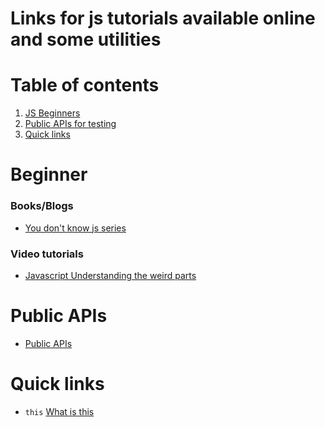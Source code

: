 # Links for  js tutorials available online and some utilities


Table of contents
=================

1. [JS Beginners](#Beginner)
2. [Public APIs for testing](#Public-APIs) 
3. [Quick links](#quick-lins)


Beginner
=================
### Books/Blogs
- [You don't know js series](https://github.com/getify/You-Dont-Know-JS)
### Video tutorials
- [Javascript Understanding the weird parts](https://www.youtube.com/watch?v=Bv_5Zv5c-Ts)


Public APIs 
=================
- [Public APIs](https://github.com/toddmotto/public-apis/)


Quick links
=================
- `this` [What is this](https://github.com/getify/You-Dont-Know-JS/blob/master/this%20%26%20object%20prototypes/ch2.md)
